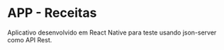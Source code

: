 # APP - Receitas

Aplicativo desenvolvido em React Native para teste usando json-server como API Rest.

